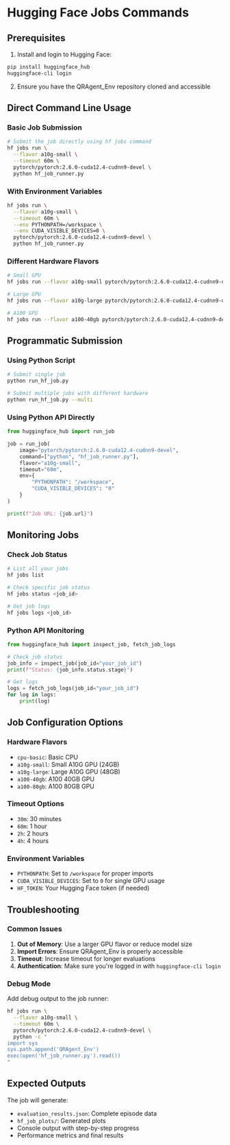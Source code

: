 # Hugging Face Jobs Commands

## Prerequisites

1. Install and login to Hugging Face:
```bash
pip install huggingface_hub
huggingface-cli login
```

2. Ensure you have the QRAgent_Env repository cloned and accessible

## Direct Command Line Usage

### Basic Job Submission

```bash
# Submit the job directly using hf jobs command
hf jobs run \
  --flavor a10g-small \
  --timeout 60m \
  pytorch/pytorch:2.6.0-cuda12.4-cudnn9-devel \
  python hf_job_runner.py
```

### With Environment Variables

```bash
hf jobs run \
  --flavor a10g-small \
  --timeout 60m \
  --env PYTHONPATH=/workspace \
  --env CUDA_VISIBLE_DEVICES=0 \
  pytorch/pytorch:2.6.0-cuda12.4-cudnn9-devel \
  python hf_job_runner.py
```

### Different Hardware Flavors

```bash
# Small GPU
hf jobs run --flavor a10g-small pytorch/pytorch:2.6.0-cuda12.4-cudnn9-devel python hf_job_runner.py

# Large GPU
hf jobs run --flavor a10g-large pytorch/pytorch:2.6.0-cuda12.4-cudnn9-devel python hf_job_runner.py

# A100 GPU
hf jobs run --flavor a100-40gb pytorch/pytorch:2.6.0-cuda12.4-cudnn9-devel python hf_job_runner.py
```

## Programmatic Submission

### Using Python Script

```bash
# Submit single job
python run_hf_job.py

# Submit multiple jobs with different hardware
python run_hf_job.py --multi
```

### Using Python API Directly

```python
from huggingface_hub import run_job

job = run_job(
    image="pytorch/pytorch:2.6.0-cuda12.4-cudnn9-devel",
    command=["python", "hf_job_runner.py"],
    flavor="a10g-small",
    timeout="60m",
    env={
        "PYTHONPATH": "/workspace",
        "CUDA_VISIBLE_DEVICES": "0"
    }
)

print(f"Job URL: {job.url}")
```

## Monitoring Jobs

### Check Job Status

```bash
# List all your jobs
hf jobs list

# Check specific job status
hf jobs status <job_id>

# Get job logs
hf jobs logs <job_id>
```

### Python API Monitoring

```python
from huggingface_hub import inspect_job, fetch_job_logs

# Check job status
job_info = inspect_job(job_id="your_job_id")
print(f"Status: {job_info.status.stage}")

# Get logs
logs = fetch_job_logs(job_id="your_job_id")
for log in logs:
    print(log)
```

## Job Configuration Options

### Hardware Flavors

- `cpu-basic`: Basic CPU
- `a10g-small`: Small A10G GPU (24GB)
- `a10g-large`: Large A10G GPU (48GB)
- `a100-40gb`: A100 40GB GPU
- `a100-80gb`: A100 80GB GPU

### Timeout Options

- `30m`: 30 minutes
- `60m`: 1 hour
- `2h`: 2 hours
- `4h`: 4 hours

### Environment Variables

- `PYTHONPATH`: Set to `/workspace` for proper imports
- `CUDA_VISIBLE_DEVICES`: Set to `0` for single GPU usage
- `HF_TOKEN`: Your Hugging Face token (if needed)

## Troubleshooting

### Common Issues

1. **Out of Memory**: Use a larger GPU flavor or reduce model size
2. **Import Errors**: Ensure QRAgent_Env is properly accessible
3. **Timeout**: Increase timeout for longer evaluations
4. **Authentication**: Make sure you're logged in with `huggingface-cli login`

### Debug Mode

Add debug output to the job runner:

```bash
hf jobs run \
  --flavor a10g-small \
  --timeout 60m \
  pytorch/pytorch:2.6.0-cuda12.4-cudnn9-devel \
  python -c "
import sys
sys.path.append('QRAgent_Env')
exec(open('hf_job_runner.py').read())
"
```

## Expected Outputs

The job will generate:
- `evaluation_results.json`: Complete episode data
- `hf_job_plots/`: Generated plots
- Console output with step-by-step progress
- Performance metrics and final results
